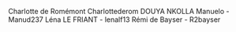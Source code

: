 Charlotte de Romémont Charlottederom
DOUYA NKOLLA Manuelo - Manud237
Léna LE FRIANT - lenalf13
Rémi de Bayser - R2bayser